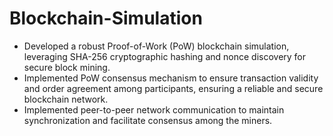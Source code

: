 # Blockchain-Simulation

- Developed a robust Proof-of-Work (PoW) blockchain simulation, leveraging SHA-256 cryptographic hashing and nonce discovery for secure block mining.
- Implemented PoW consensus mechanism to ensure transaction validity and order agreement among participants, ensuring a reliable and secure blockchain network.
- Implemented peer-to-peer network communication to maintain synchronization and facilitate consensus among the miners.
